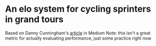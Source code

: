 # An elo system for cycling sprinters in grand tours
Based on Danny Cunningham's [article](https://towardsdatascience.com/developing-a-generalized-elo-rating-system-for-multiplayer-games-b9b495e87802) in Medium
  Note: this isn't a great metric for actually evaluating performance, just some practice right now
